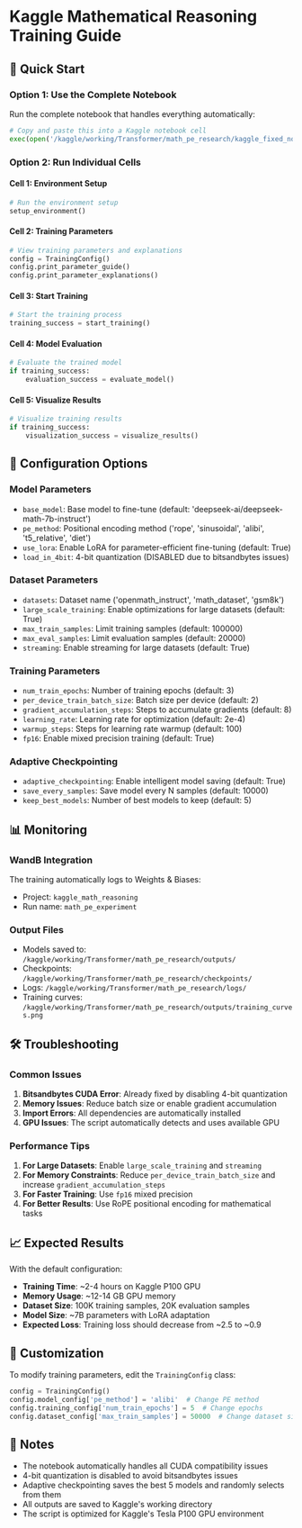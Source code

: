 # Kaggle Mathematical Reasoning Training Guide

## 🚀 Quick Start

### Option 1: Use the Complete Notebook
Run the complete notebook that handles everything automatically:

```python
# Copy and paste this into a Kaggle notebook cell
exec(open('/kaggle/working/Transformer/math_pe_research/kaggle_fixed_notebook.py').read())
```

### Option 2: Run Individual Cells

#### Cell 1: Environment Setup
```python
# Run the environment setup
setup_environment()
```

#### Cell 2: Training Parameters
```python
# View training parameters and explanations
config = TrainingConfig()
config.print_parameter_guide()
config.print_parameter_explanations()
```

#### Cell 3: Start Training
```python
# Start the training process
training_success = start_training()
```

#### Cell 4: Model Evaluation
```python
# Evaluate the trained model
if training_success:
    evaluation_success = evaluate_model()
```

#### Cell 5: Visualize Results
```python
# Visualize training results
if training_success:
    visualization_success = visualize_results()
```

## 🔧 Configuration Options

### Model Parameters
- `base_model`: Base model to fine-tune (default: 'deepseek-ai/deepseek-math-7b-instruct')
- `pe_method`: Positional encoding method ('rope', 'sinusoidal', 'alibi', 't5_relative', 'diet')
- `use_lora`: Enable LoRA for parameter-efficient fine-tuning (default: True)
- `load_in_4bit`: 4-bit quantization (DISABLED due to bitsandbytes issues)

### Dataset Parameters
- `datasets`: Dataset name ('openmath_instruct', 'math_dataset', 'gsm8k')
- `large_scale_training`: Enable optimizations for large datasets (default: True)
- `max_train_samples`: Limit training samples (default: 100000)
- `max_eval_samples`: Limit evaluation samples (default: 20000)
- `streaming`: Enable streaming for large datasets (default: True)

### Training Parameters
- `num_train_epochs`: Number of training epochs (default: 3)
- `per_device_train_batch_size`: Batch size per device (default: 2)
- `gradient_accumulation_steps`: Steps to accumulate gradients (default: 8)
- `learning_rate`: Learning rate for optimization (default: 2e-4)
- `warmup_steps`: Steps for learning rate warmup (default: 100)
- `fp16`: Enable mixed precision training (default: True)

### Adaptive Checkpointing
- `adaptive_checkpointing`: Enable intelligent model saving (default: True)
- `save_every_samples`: Save model every N samples (default: 10000)
- `keep_best_models`: Number of best models to keep (default: 5)

## 📊 Monitoring

### WandB Integration
The training automatically logs to Weights & Biases:
- Project: `kaggle_math_reasoning`
- Run name: `math_pe_experiment`

### Output Files
- Models saved to: `/kaggle/working/Transformer/math_pe_research/outputs/`
- Checkpoints: `/kaggle/working/Transformer/math_pe_research/checkpoints/`
- Logs: `/kaggle/working/Transformer/math_pe_research/logs/`
- Training curves: `/kaggle/working/Transformer/math_pe_research/outputs/training_curves.png`

## 🛠️ Troubleshooting

### Common Issues

1. **Bitsandbytes CUDA Error**: Already fixed by disabling 4-bit quantization
2. **Memory Issues**: Reduce batch size or enable gradient accumulation
3. **Import Errors**: All dependencies are automatically installed
4. **GPU Issues**: The script automatically detects and uses available GPU

### Performance Tips

1. **For Large Datasets**: Enable `large_scale_training` and `streaming`
2. **For Memory Constraints**: Reduce `per_device_train_batch_size` and increase `gradient_accumulation_steps`
3. **For Faster Training**: Use `fp16` mixed precision
4. **For Better Results**: Use RoPE positional encoding for mathematical tasks

## 📈 Expected Results

With the default configuration:
- **Training Time**: ~2-4 hours on Kaggle P100 GPU
- **Memory Usage**: ~12-14 GB GPU memory
- **Dataset Size**: 100K training samples, 20K evaluation samples
- **Model Size**: ~7B parameters with LoRA adaptation
- **Expected Loss**: Training loss should decrease from ~2.5 to ~0.9

## 🔄 Customization

To modify training parameters, edit the `TrainingConfig` class:

```python
config = TrainingConfig()
config.model_config['pe_method'] = 'alibi'  # Change PE method
config.training_config['num_train_epochs'] = 5  # Change epochs
config.dataset_config['max_train_samples'] = 50000  # Change dataset size
```

## 📝 Notes

- The notebook automatically handles all CUDA compatibility issues
- 4-bit quantization is disabled to avoid bitsandbytes issues
- Adaptive checkpointing saves the best 5 models and randomly selects from them
- All outputs are saved to Kaggle's working directory
- The script is optimized for Kaggle's Tesla P100 GPU environment 